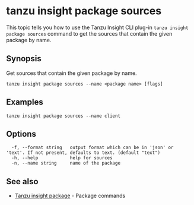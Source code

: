 # tanzu insight package sources

This topic tells you how to use the Tanzu Insight CLI plug-in
`tanzu insight package sources` command to get the sources that contain 
the given package by name.

## <a id='synopsis'></a>Synopsis

Get sources that contain the given package by name.

```console
tanzu insight package sources --name <package name> [flags]
```

## <a id='examples'></a>Examples

```console
tanzu insight package sources --name client
```

## <a id='options'></a>Options

```console
  -f, --format string   output format which can be in 'json' or 'text'. If not present, defaults to text. (default "text")
  -h, --help            help for sources
  -n, --name string     name of the package
```

## <a id='see-also'></a>See also

* [Tanzu insight package](insight-package.md)	 - Package commands
